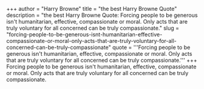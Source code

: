 +++
author = "Harry Browne"
title = "the best Harry Browne Quote"
description = "the best Harry Browne Quote: Forcing people to be generous isn't humanitarian, effective, compassionate or moral. Only acts that are truly voluntary for all concerned can be truly compassionate."
slug = "forcing-people-to-be-generous-isnt-humanitarian-effective-compassionate-or-moral-only-acts-that-are-truly-voluntary-for-all-concerned-can-be-truly-compassionate"
quote = '''Forcing people to be generous isn't humanitarian, effective, compassionate or moral. Only acts that are truly voluntary for all concerned can be truly compassionate.'''
+++
Forcing people to be generous isn't humanitarian, effective, compassionate or moral. Only acts that are truly voluntary for all concerned can be truly compassionate.
